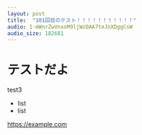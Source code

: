 ```yaml
---
layout: post
title:  "101回目のテスト！！！！！！！！！！！"
audio: 1-mWnrZwVnxoM9ljWzDAA7teJnXDggCsW
audio_size: 182681
---
```


# テストだよ

test3

- list
- list

<https://example.com>
